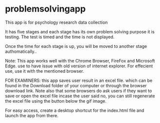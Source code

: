 # problemsolvingapp
This app is for psychology research  data collection

It has five stages and each stage has its own problem solving purpose it is testing.
The test is timed and the time is not displayed.

Once the time for each stage is up, you will be moved to another stage authomatically..

Note:  This app works well with the Chrome Browser, FireFox and Microsoft Edge.
use to have issue with old version of internet explorer.
For effecient use, use it with the mentioned browser.


FOR EXAMINERS: this app saves user result in an excel file. which can be found in the Download folder of your computer or through the browser download link.
Note also that some browsers do ask users if they want to save or open the excel file incase the user said no, you can still regenerate the excel file using the button below the gif image.

For easy access, create a desktop shortcut for the index.html file  and launch the app from there. 

